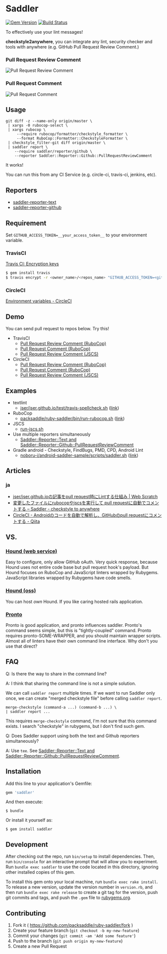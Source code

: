 # Saddler

[![Gem Version](http://img.shields.io/gem/v/saddler.svg?style=flat)](http://badge.fury.io/rb/saddler)
[![Build Status](http://img.shields.io/travis/packsaddle/ruby-saddler/master.svg?style=flat)](https://travis-ci.org/packsaddle/ruby-saddler)

To effectively use your lint messages!

**checkstyle2anywhere**, you can integrate any lint, security checker and tools with anywhere (e.g. GitHub Pull Request Review Comment.)


### Pull Request Review Comment

![Pull Request Review Comment](https://cloud.githubusercontent.com/assets/75448/6392012/842ba6e2-bdff-11e4-84c3-bc180ac199bc.png "Pull Request Review Comment")


### Pull Request Comment

![Pull Request Comment](https://cloud.githubusercontent.com/assets/75448/6392013/892d1e5a-bdff-11e4-8ffb-f8ca93507662.png "Pull Request Comment")


## Usage

```
git diff -z --name-only origin/master \
 | xargs -0 rubocop-select \
 | xargs rubocop \
     --require rubocop/formatter/checkstyle_formatter \
     --format RuboCop::Formatter::CheckstyleFormatter \
 | checkstyle_filter-git diff origin/master \
 | saddler report \
    --require saddler/reporter/github \
    --reporter Saddler::Reporter::Github::PullRequestReviewComment
```

It works!

You can run this from any CI Service (e.g. circle-ci, travis-ci, jenkins, etc).


## Reporters

* [saddler-reporter-text](https://github.com/packsaddle/ruby-saddler-reporter-text)
* [saddler-reporter-github](https://github.com/packsaddle/ruby-saddler-reporter-github)


## Requirement

Set `GITHUB_ACCESS_TOKEN=__your_access_token__` to your environment variable.


### TravisCI

[Travis CI: Encryption keys](http://docs.travis-ci.com/user/encryption-keys/)

```bash
$ gem install travis
$ travis encrypt -r <owner_name>/<repos_name> "GITHUB_ACCESS_TOKEN=<github_token>"
```


### CircleCI

[Environment variables - CircleCI](https://circleci.com/docs/environment-variables)


## Demo
You can send pull request to repos below. Try this!

* TravisCI
    * [Pull Request Review Comment (RuboCop)](https://github.com/packsaddle/example-travis_ci-pull_request_review)
    * [Pull Request Comment (RuboCop)](https://github.com/packsaddle/example-travis_ci-pull_request)
    * [Pull Request Review Comment (JSCS)](https://github.com/packsaddle/example-travis_ci-pull_request_review-jscs)
* CircleCI
    * [Pull Request Review Comment (RuboCop)](https://github.com/packsaddle/example-circle_ci-pull_request_review)
    * [Pull Request Comment (RuboCop)](https://github.com/packsaddle/example-circle_ci-pull_request)
    * [Pull Request Review Comment (JSCS)](https://github.com/packsaddle/example-circle_ci-pull_request_review-jscs)


## Examples

* textlint
    * [jser/jser.github.io/test/travis-spellcheck.sh](./example/travis-spellcheck.sh) ([link](https://github.com/jser/jser.github.io/blob/6df31731656e0ebf04f84b92e5ae3d98096214b7/test/travis-spellcheck.sh))
* RuboCop
    * [packsaddle/ruby-saddler/bin/run-rubocop.sh](./example/run-rubocop.sh) ([link](https://github.com/packsaddle/ruby-saddler/blob/f0abab9d0c43a0a062c1f062000680a49ddb27a2/bin/run-rubocop.sh))
* JSCS
    * [run-jscs.sh](./example/run-jscs.sh)
* Use multiple reporters simultaneously
    * [Saddler::Reporter::Text and Saddler::Reporter::Github::PullRequestReviewComment](./example/run-simultaneously.sh)
* Gradle android - Checkstyle, FindBugs, PMD, CPD, Android Lint
    * [noboru-i/android-saddler-sample/scripts/saddler.sh](./example/run-gradle-android.sh) ([link](https://github.com/noboru-i/android-saddler-sample/blob/626fc93c6693144bd069db563836a856f401864a/scripts/saddler.sh))


## Articles

### ja

* [jser/jser.github.ioの記事をpull request時にLintする仕組み | Web Scratch](http://efcl.info/2015/03/04/linting-article/)
* [変更したファイルにrubocopやjscsを実行して pull requestに自動でコメントする – Saddler - checkstyle to anywhere](http://packsaddle.org/articles/saddler-overview/)
* [CircleCI - Androidのコードを自動で解析し、GitHubのpull requestにコメントする - Qiita](http://qiita.com/noboru_i/items/2f30296db1c8a6dfbd9b)


## VS.

### [Hound (web service)](https://houndci.com/)

Easy to configure, only allow GitHub oAuth.
Very quick response,
because Hound uses not entire code base but pull request hook's payload.
But Hound focuses on RuboCop and JavaScript linters wrapped by Rubygems.
JavaScript libraries wrapped by Rubygems have code smells.


### [Hound (oss)](https://github.com/thoughtbot/hound)

You can host *own* Hound.
If you like caring hosted rails application.


### [Pronto](https://github.com/mmozuras/pronto)

Pronto is good application, and pronto influences saddler.
Pronto's command seems simple, but this is "tightly-coupled" command.
Pronto requires pronto-SOME-WRAPPER, and you should maintain wrapper scripts.
Almost all of linters have their own command line interface.
Why don't you use that direct?


## FAQ

Q: Is there the way to share in the command line?

A: I think that sharing the command line is not a simple solution.

We can call `saddler report` multiple times.
If we want to run Saddler only once, we can create "merged checkstyle file" before calling `saddler report`.

```
merge-checkstyle (command-a ...) (command-b ...) \
| saddler report ...
```

This requires `merge-checkstyle` command, I'm not sure that this command exists. I search "checkstyle" in rubygems, but I don't find such gem.


Q: Does Saddler support using both the text and Github reporters simultaneously?

A: Use `tee`. See [Saddler::Reporter::Text and Saddler::Reporter::Github::PullRequestReviewComment](./example/run-simultaneously.sh).

## Installation

Add this line to your application's Gemfile:

```ruby
gem 'saddler'
```

And then execute:

    $ bundle

Or install it yourself as:

    $ gem install saddler


## Development

After checking out the repo, run `bin/setup` to install dependencies. Then, run `bin/console` for an interactive prompt that will allow you to experiment. Run `bundle exec saddler` to use the code located in this directory, ignoring other installed copies of this gem.

To install this gem onto your local machine, run `bundle exec rake install`. To release a new version, update the version number in `version.rb`, and then run `bundle exec rake release` to create a git tag for the version, push git commits and tags, and push the `.gem` file to [rubygems.org](https://rubygems.org).


## Contributing

1. Fork it ( https://github.com/packsaddle/ruby-saddler/fork )
2. Create your feature branch (`git checkout -b my-new-feature`)
3. Commit your changes (`git commit -am 'Add some feature'`)
4. Push to the branch (`git push origin my-new-feature`)
5. Create a new Pull Request
